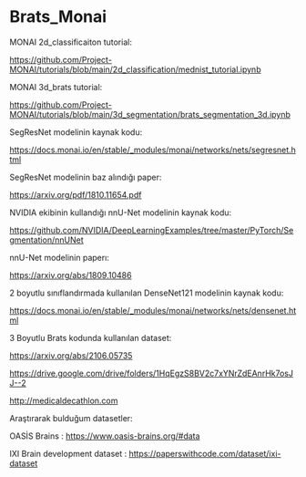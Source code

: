 # Brats_Monai

MONAI 2d_classificaiton tutorial:

https://github.com/Project-MONAI/tutorials/blob/main/2d_classification/mednist_tutorial.ipynb

MONAI 3d_brats tutorial:

https://github.com/Project-MONAI/tutorials/blob/main/3d_segmentation/brats_segmentation_3d.ipynb

SegResNet modelinin kaynak kodu:

https://docs.monai.io/en/stable/_modules/monai/networks/nets/segresnet.html

SegResNet modelinin baz alındığı paper:

https://arxiv.org/pdf/1810.11654.pdf

NVIDIA ekibinin kullandığı nnU-Net modelinin kaynak kodu:

https://github.com/NVIDIA/DeepLearningExamples/tree/master/PyTorch/Segmentation/nnUNet

nnU-Net modelinin paperı:

https://arxiv.org/abs/1809.10486

2 boyutlu sınıflandırmada kullanılan DenseNet121 modelinin kaynak kodu:

https://docs.monai.io/en/stable/_modules/monai/networks/nets/densenet.html

3 Boyutlu Brats kodunda kullanılan dataset:

https://arxiv.org/abs/2106.05735

https://drive.google.com/drive/folders/1HqEgzS8BV2c7xYNrZdEAnrHk7osJJ--2

http://medicaldecathlon.com

Araştırarak bulduğum datasetler:

OASİS Brains : https://www.oasis-brains.org/#data


IXI Brain development dataset : https://paperswithcode.com/dataset/ixi-dataset
